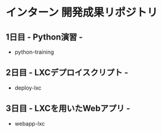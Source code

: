 # インターン 開発成果リポジトリ
## 1日目 - Python演習 -
- python-training

## 2日目 - LXCデプロイスクリプト -
- deploy-lxc

## 3日目 - LXCを用いたWebアプリ -
- webapp-lxc
